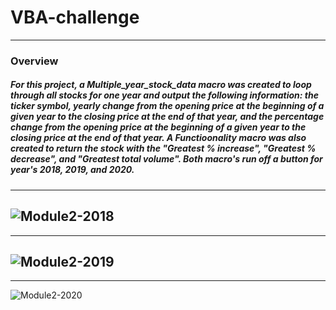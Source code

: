 # VBA-challenge
---
### Overview
##### For this project, a Multiple_year_stock_data macro was created to loop through all stocks for one year and output the following information: the ticker symbol, yearly change from the opening price at the beginning of a given year to the closing price at the end of that year, and the percentage change from the opening price at the beginning of a given year to the closing price at the end of that year. A Functioonality macro was also created to return the stock with the "Greatest % increase", "Greatest % decrease", and "Greatest total volume". Both macro's run off a button for year's 2018, 2019, and 2020.
---
![Module2-2018](https://user-images.githubusercontent.com/114371722/223330090-80dc8d58-727b-4964-b57d-deb78114787b.png)
---
---
![Module2-2019](https://user-images.githubusercontent.com/114371722/223330179-574dc203-253d-4774-9a0b-d7230fdfb8e1.png)
---
---
![Module2-2020](https://user-images.githubusercontent.com/114371722/223330216-23a4d65b-7687-4ff4-8d71-9300a7cbf5f3.png)
